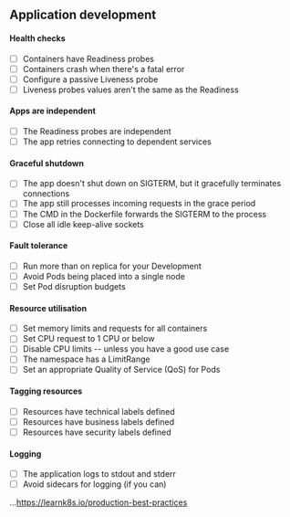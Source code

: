 ## Application development

#### Health checks

- [ ] Containers have Readiness probes
- [ ] Containers crash when there's a fatal error
- [ ] Configure a passive Liveness probe
- [ ] Liveness probes values aren't the same as the Readiness

#### Apps are independent

- [ ] The Readiness probes are independent
- [ ] The app retries connecting to dependent services

#### Graceful shutdown

- [ ] The app doesn't shut down on SIGTERM, but it gracefully terminates connections
- [ ] The app still processes incoming requests in the grace period
- [ ] The CMD in the Dockerfile forwards the SIGTERM to the process
- [ ] Close all idle keep-alive sockets

#### Fault tolerance

- [ ] Run more than on replica for your Development
- [ ] Avoid Pods being placed into a single node
- [ ] Set Pod disruption budgets

#### Resource utilisation

- [ ] Set memory limits and requests for all containers
- [ ] Set CPU request to 1 CPU or below
- [ ] Disable CPU limits -- unless you have a good use case
- [ ] The namespace has a LimitRange
- [ ] Set an appropriate Quality of Service (QoS) for Pods

#### Tagging resources

- [ ] Resources have technical labels defined
- [ ] Resources have business labels defined
- [ ] Resources have security labels defined

#### Logging

- [ ] The application logs to stdout and stderr
- [ ] Avoid sidecars for logging (if you can)

...https://learnk8s.io/production-best-practices